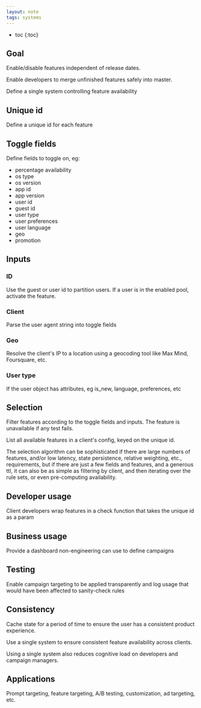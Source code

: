 ```yaml
---
layout: note
tags: systems
---
```



* toc
{:toc}


## Goal

Enable/disable features independent of release dates.

Enable developers to merge unfinished features safely into master.

Define a single system controlling feature availability


## Unique id

Define a unique id for each feature


## Toggle fields

Define fields to toggle on, eg:

- percentage availability
- os type
- os version
- app id
- app version
- user id
- guest id
- user type
- user preferences
- user language
- geo
- promotion


## Inputs

### ID

Use the guest or user id to partition users. If a user is in the enabled pool, activate the feature.


### Client

Parse the user agent string into toggle fields


### Geo

Resolve the client's IP to a location using a geocoding tool like Max Mind, Foursquare, etc.


### User type

If the user object has attributes, eg is_new, language, preferences, etc


## Selection

Filter features according to the toggle fields and inputs. The feature is unavailable if any test fails.

List all available features in a client's config, keyed on the unique id.

The selection algorithm can be sophisticated if there are large numbers of features, and/or low latency, state persistence, relative weighting, etc., requirements, but if there are just a few fields and features, and a generous ttl, it can also be as simple as filtering by client, and then iterating over the rule sets, or even pre-computing availability.


## Developer usage

Client developers wrap features in a check function that takes the unique id as a param


## Business usage

Provide a dashboard non-engineering can use to define campaigns


## Testing

Enable campaign targeting to be applied transparently and log usage that would have been affected to sanity-check rules


## Consistency

Cache state for a period of time to ensure the user has a consistent product experience.

Use a single system to ensure consistent feature availability across clients.

Using a single system also reduces cognitive load on developers and campaign managers.


## Applications

Prompt targeting, feature targeting, A/B testing, customization, ad targeting, etc.
